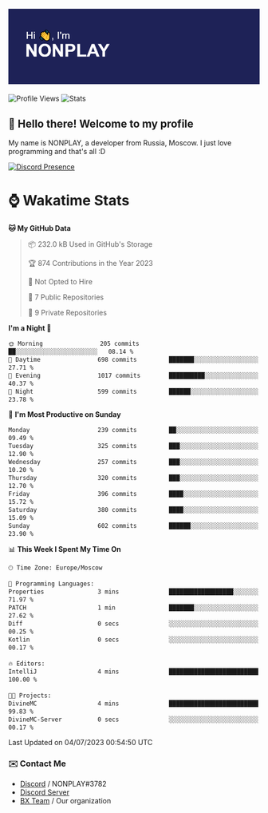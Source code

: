 ![Discord Presence](./header.png)
<br></br>
![Profile Views](https://komarev.com/ghpvc/?username=NONPLAYT&color=blue&style=for-the-badge)
![Stats](https://img.shields.io/badge/0%25-OPTIMIZED-orange?style=for-the-badge)


## :wave: Hello there! Welcome to my profile

My name is NONPLAY, a developer from Russia, Moscow. I just love programming and that's all :D

[![Discord Presence](https://lanyard.cnrad.dev/api/597087584090587177?showDisplayName=true)](https://discord.com/users/597087584090587177) 

# ⌚ Wakatime Stats

<!--START_SECTION:waka-->
**🐱 My GitHub Data** 

> 📦 232.0 kB Used in GitHub's Storage 
 > 
> 🏆 874 Contributions in the Year 2023
 > 
> 🚫 Not Opted to Hire
 > 
> 📜 7 Public Repositories 
 > 
> 🔑 9 Private Repositories 
 > 
**I'm a Night 🦉** 

```text
🌞 Morning                205 commits         ██░░░░░░░░░░░░░░░░░░░░░░░   08.14 % 
🌆 Daytime                698 commits         ███████░░░░░░░░░░░░░░░░░░   27.71 % 
🌃 Evening                1017 commits        ██████████░░░░░░░░░░░░░░░   40.37 % 
🌙 Night                  599 commits         ██████░░░░░░░░░░░░░░░░░░░   23.78 % 
```
📅 **I'm Most Productive on Sunday** 

```text
Monday                   239 commits         ██░░░░░░░░░░░░░░░░░░░░░░░   09.49 % 
Tuesday                  325 commits         ███░░░░░░░░░░░░░░░░░░░░░░   12.90 % 
Wednesday                257 commits         ███░░░░░░░░░░░░░░░░░░░░░░   10.20 % 
Thursday                 320 commits         ███░░░░░░░░░░░░░░░░░░░░░░   12.70 % 
Friday                   396 commits         ████░░░░░░░░░░░░░░░░░░░░░   15.72 % 
Saturday                 380 commits         ████░░░░░░░░░░░░░░░░░░░░░   15.09 % 
Sunday                   602 commits         ██████░░░░░░░░░░░░░░░░░░░   23.90 % 
```


📊 **This Week I Spent My Time On** 

```text
🕑︎ Time Zone: Europe/Moscow

💬 Programming Languages: 
Properties               3 mins              ██████████████████░░░░░░░   71.97 % 
PATCH                    1 min               ███████░░░░░░░░░░░░░░░░░░   27.62 % 
Diff                     0 secs              ░░░░░░░░░░░░░░░░░░░░░░░░░   00.25 % 
Kotlin                   0 secs              ░░░░░░░░░░░░░░░░░░░░░░░░░   00.17 % 

🔥 Editors: 
IntelliJ                 4 mins              █████████████████████████   100.00 % 

🐱‍💻 Projects: 
DivineMC                 4 mins              █████████████████████████   99.83 % 
DivineMC-Server          0 secs              ░░░░░░░░░░░░░░░░░░░░░░░░░   00.17 % 
```


 Last Updated on 04/07/2023 00:54:50 UTC
<!--END_SECTION:waka-->

### ✉️ Contact Me

- [Discord](https://discord.com/users/597087584090587177) / NONPLAY#3782
- [Discord Server](https://discord.gg/p7cxhw7E2M)
- [BX Team](https://github.com/BX-Team) / Our organization
